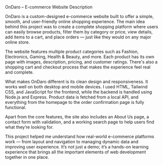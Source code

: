 OnDaro – E-commerce Website Description

OnDaro is a custom-designed e-commerce website built to offer a simple, smooth, and user-friendly online shopping experience. The main idea behind this project was to create a complete shopping platform where users can easily browse products, filter them by category or price, view details, add items to a cart, and place orders — just like they would on any major online store.

The website features multiple product categories such as Fashion, Electronics, Gaming, Health & Beauty, and more. Each product has its own page with images, description, pricing, and customer ratings. There's also a shopping cart and checkout process that makes the experience feel real and complete.

What makes OnDaro different is its clean design and responsiveness. It works well on both desktop and mobile devices. I used HTML, Tailwind CSS, and JavaScript for the frontend, while the backend is handled using Node.js and Express. Product data is fetched from a local API, and everything from the homepage to the order confirmation page is fully functional.

Apart from the core features, the site also includes an About Us page, a contact form with validation, and a working search page to help users find what they’re looking for.

This project helped me understand how real-world e-commerce platforms work — from layout and navigation to managing dynamic data and improving user experience. It’s not just a demo; it’s a hands-on learning experience that brings all the important elements of web development together in one place.
